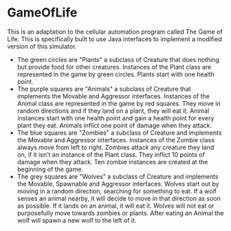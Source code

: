 # GameOfLife

This is an adaptation to the cellular automation program called The Game of Life.
This is specifically built to use Java interfaces to implement a modified version of this simulator.
<ul>
  <li>The green circles are "Plants" a subclass of Creature that does nothing but provide food for other creatures. Instances of the Plant class are represented in the game by green circles. Plants start with one health point.</li>
  <li>The purple squares are "Animals" a subclass of Creature that implements the Movable and Aggressor interfaces. Instances of the Animal class are represented in the game by red squares. They move in random directions and if they land on a plant, they will eat it. Animal instances start with one health point and gain a health point for every plant they eat. Animals inflict one point of damage when they attack.</li>
  <li>The blue squares are "Zombies" a subclass of Creature and implements the Movable and Aggressor interfaces.
Instances of the Zombie class always move from left to right. Zombies attack any creature they land on, if it isn't an instance of the Plant class. They inflict 10 points of damage when they attack. Ten zombie instances are created at the beginning of the game.</li>
  <li>The grey squares are "Wolves" a subclass of Creature and implements the Movable, Spawnable and Aggressor interfaces. Wolves start out by moving in a random direction, searching for something to eat. If a wolf senses an animal nearby, it will decide to move in that direction as soon as possible. If it lands on an animal, it will eat it. Wolves will not eat or purposefully move towards zombies or plants. After eating an Animal the wolf will spawn a new wolf to the left of it.</li>
</ul>


